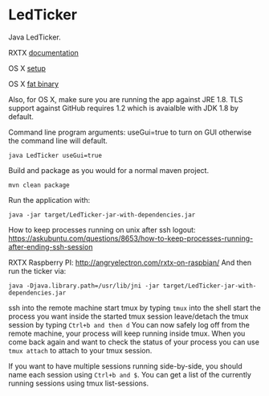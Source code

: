 LedTicker
=========

Java LedTicker.

RXTX [documentation](https://github.com/rxtx/rxtx)

OS X [setup](http://rxtx.qbang.org/wiki/index.php/Installation_on_MacOS_X)

OS X [fat binary](http://blog.iharder.net/2009/08/18/rxtx-java-6-and-librxtxserial-jnilib-on-intel-mac-os-x/)

Also, for OS X, make sure you are running the app against JRE 1.8. TLS support against GitHub requires 1.2 which is avaialble with JDK 1.8 by default.

Command line program arguments: useGui=true to turn on GUI otherwise the command line will default.
```
java LedTicker useGui=true
```

Build and package as you would for a normal maven project.
```
mvn clean package
```

Run the application with:
```
java -jar target/LedTicker-jar-with-dependencies.jar
```

How to keep processes running on unix after ssh logout: https://askubuntu.com/questions/8653/how-to-keep-processes-running-after-ending-ssh-session

RXTX Raspberry PI: http://angryelectron.com/rxtx-on-raspbian/
And then run the ticker via:
```
java -Djava.library.path=/usr/lib/jni -jar target/LedTicker-jar-with-dependencies.jar
```


ssh into the remote machine
start tmux by typing ```tmux``` into the shell
start the process you want inside the started tmux session
leave/detach the tmux session by typing ```Ctrl+b and then d```
You can now safely log off from the remote machine, your process will keep running inside tmux. When you come back again and want to check the status of your process you can use ```tmux attach``` to attach to your tmux session.

If you want to have multiple sessions running side-by-side, you should name each session using ```Ctrl+b and $```. You can get a list of the currently running sessions using tmux list-sessions.
